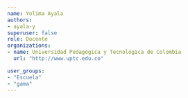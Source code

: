 ```yaml
---
name: Yolima Ayala
authors:
- ayala-y
superuser: false
role: Docente 
organizations:
- name: Universidad Pedagógica y Tecnológica de Colombia
  url: "http://www.uptc.edu.co"

user_groups:
- "Escuela"
- "gama"
---
```


